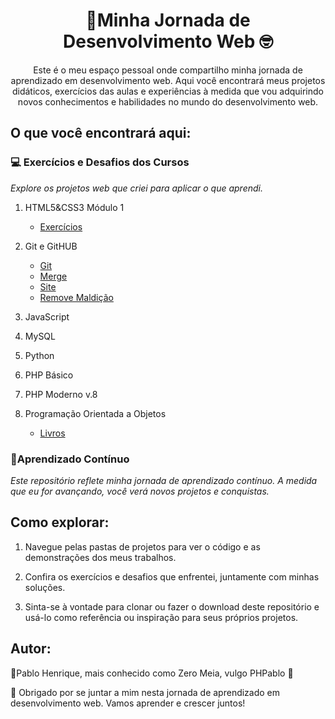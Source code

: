 <h1 align="center">🚀Minha Jornada de Desenvolvimento Web 🤓</h1>

<p align="center">Este é o meu espaço pessoal onde compartilho minha jornada de aprendizado em desenvolvimento web. Aqui você encontrará meus projetos didáticos, exercícios das aulas e experiências à medida que vou adquirindo novos conhecimentos e habilidades no mundo do desenvolvimento web.<p/>

## O que você encontrará aqui:
### 💻 **Exercícios e Desafios dos Cursos**
*Explore os projetos web que criei para aplicar o que aprendi.*

1. HTML5&CSS3 Módulo 1
     - [Exercícios](https://github.com/phpablo/Mod1_HTML5-CSS3/tree/main/Exerc%C3%ADcios)
   
2. Git e GitHUB
    - [Git](https://github.com/phpablo/Projetogit)
    - [Merge](https://github.com/phpablo/testando-merge)
    - [Site](https://github.com/phpablo/projeto-site)
    - [Remove Maldição](https://github.com/phpablo/Hello-World)
4. JavaScript
5. MySQL
6. Python
7. PHP Básico
8. PHP Moderno v.8
9. Programação Orientada a Objetos
     - [Livros](https://github.com/phpablo/ProjetoLivro)

### 🚧Aprendizado Contínuo

*Este repositório reflete minha jornada de aprendizado contínuo. A medida que eu for avançando, você verá novos projetos e conquistas.*

## Como explorar:

1. Navegue pelas pastas de projetos para ver o código e as demonstrações dos meus trabalhos.

2. Confira os exercícios e desafios que enfrentei, juntamente com minhas soluções.

3. Sinta-se à vontade para clonar ou fazer o download deste repositório e usá-lo como referência ou inspiração para seus próprios projetos.


## Autor:

🚀Pablo Henrique, mais conhecido como Zero Meia, vulgo PHPablo 🥇

🧠 Obrigado por se juntar a mim nesta jornada de aprendizado em desenvolvimento web. Vamos aprender e crescer juntos!

